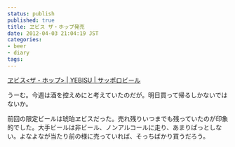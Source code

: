 ```yaml
---
status: publish
published: true
title: ヱビス ザ・ホップ発売
date: 2012-04-03 21:04:19 JST
categories:
- beer
- diary
tags:
---
```

<a href="http://www.sapporobeer.jp/yebisu/thehop/index.html">ヱビス&lt;ザ・ホップ&gt; | YEBISU | サッポロビール</a>

うーむ。今週は酒を控えめにと考えていたのだが。明日買って帰るしかないではないか。

前回の限定ビールは琥珀ヱビスだった。売れ残りいつまでも残っていたのが印象的でした。大手ビールは非ビール、ノンアルコールに走り、あまりぱっとしない。よなよなが当たり前の様に売っていれば、そっちばかり買うだろう。

